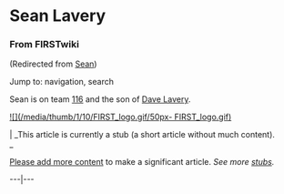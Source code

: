 

# Sean Lavery

### From FIRSTwiki

(Redirected from [Sean](/index.php?title=Sean&redirect=no "Sean" ))

Jump to: navigation, search

Sean is on team [116](/index.php/116 "116" ) and the son of [Dave
Lavery](/index.php/Dave_Lavery "Dave Lavery" ).

[![](/media/thumb/1/10/FIRST_logo.gif/50px-
FIRST_logo.gif)](/index.php/Image:FIRST_logo.gif "" )

|  _This article is currently a stub (a short article without much content).  
_

[Please add more
content](http://www.firstwiki.net/index.php?title=Sean_Lavery&action=edit
"http://www.firstwiki.net/index.php?title=Sean_Lavery&action=edit" ) to make a
significant article. _See more [stubs](/index.php/Special:Shortpages
"Special:Shortpages" )._  
  
---|---  
  

